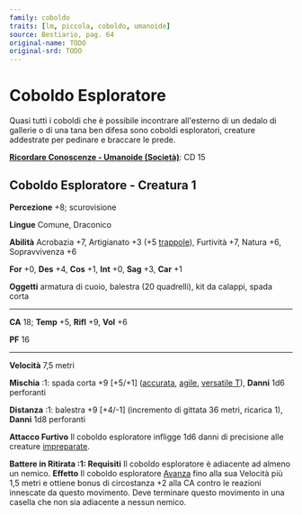 ```yaml
---
family: coboldo
traits: [lm, piccola, coboldo, umanoide]
source: Bestiario, pag. 64
original-name: TODO
original-srd: TODO
---
```


# Coboldo Esploratore

Quasi tutti i coboldi che è possibile incontrare all'esterno di un dedalo di
gallerie o di una tana ben difesa sono coboldi esploratori, creature addestrate
per pedinare e braccare le prede.

**[Ricordare Conoscenze - Umanoide (Società)](/azioni/abilita/ricordare-conoscenze)**:
CD 15

## Coboldo Esploratore - Creatura 1

**Percezione** +8; scurovisione

**Lingue** Comune, Draconico

**Abilità** Acrobazia +7, Artigianato +3 (+5 [trappole](/tratti/trappola)),
Furtività +7, Natura +6, Sopravvivenza +6

**For** +0, **Des** +4, **Cos** +1, **Int** +0, **Sag** +3, **Car** +1

**Oggetti** armatura di cuoio, balestra (20 quadrelli), kit da calappi, spada
corta

---

**CA** 18; **Temp** +5, **Rifl** +9, **Vol** +6

**PF** 16

---

**Velocità** 7,5 metri

**Mischia** :1: spada corta +9 \[+5/+1] ([accurata](/tratti/accurata),
[agile](/tratti/agile), [versatile T](/tratti/versatile)), **Danni** 1d6
perforanti

**Distanza** :1: balestra +9 \[+4/-1] (incremento di gittata 36 metri, ricarica
1), **Danni** 1d8 perforanti

**Attacco Furtivo** Il coboldo esploratore infligge 1d6 danni di precisione alle
creature [impreparate](/condizioni/impreparato).

**Battere in Ritirata :1: Requisiti** Il coboldo esploratore è adiacente ad
almeno un nemico. **Effetto** Il coboldo esploratore
[Avanza](/azioni/base/avanzare) fino alla sua Velocità più 1,5 metri e ottiene
bonus di circostanza +2 alla CA contro le reazioni innescate da questo
movimento. Deve terminare questo movimento in una casella che non sia adiacente
a nessun nemico.
